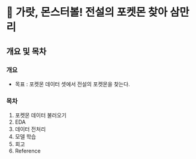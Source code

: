 # 🦄 가랏, 몬스터볼! 전설의 포켓몬 찾아 삼만리
## 개요 및 목차
### 개요
- 목표 : 포켓몬 데이터 셋에서 전설의 포켓몬을 찾는다.
### 목차
1. 포켓몬 데이터 불러오기
2. EDA
3. 데이터 전처리
4. 모델 학습
5. 회고
6. Reference
